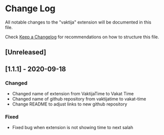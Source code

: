 # Change Log

All notable changes to the "vaktija" extension will be documented in this file.

Check [Keep a Changelog](http://keepachangelog.com/) for recommendations on how to structure this file.

## [Unreleased]

## [1.1.1] - 2020-09-18

### Changed

- Changed name of extension from VaktijaTime to Vakat Time
- Changed name of github repository from vaktijatime to vakat-time
- Change README to adjust links to new github repository

### Fixed

- Fixed bug when extension is not showing time to next salah
